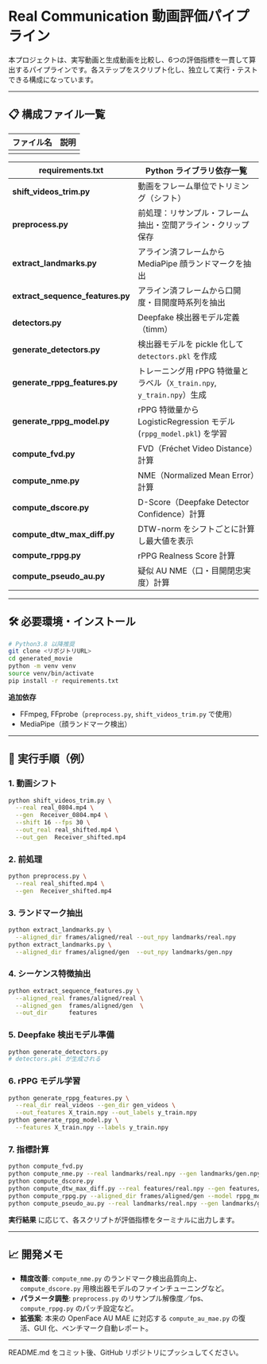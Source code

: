 # Real Communication 動画評価パイプライン

本プロジェクトは、実写動画と生成動画を比較し、6つの評価指標を一貫して算出するパイプラインです。各ステップをスクリプト化し、独立して実行・テストできる構成になっています。

---

## 📋 構成ファイル一覧

| ファイル名 | 説明 |
| ----- | -- |
|       |    |

| **requirements.txt**               | Python ライブラリ依存一覧                                         |
| ---------------------------------- | -------------------------------------------------------- |
| **shift\_videos\_trim.py**         | 動画をフレーム単位でトリミング（シフト）                                     |
| **preprocess.py**                  | 前処理：リサンプル・フレーム抽出・空間アライン・クリップ保存                           |
| **extract\_landmarks.py**          | アライン済フレームから MediaPipe 顔ランドマークを抽出                         |
| **extract\_sequence\_features.py** | アライン済フレームから口開度・目開度時系列を抽出                                 |
| **detectors.py**                   | Deepfake 検出器モデル定義（timm）                                  |
| **generate\_detectors.py**         | 検出器モデルを pickle 化して `detectors.pkl` を作成                   |
| **generate\_rppg\_features.py**    | トレーニング用 rPPG 特徴量とラベル（`X_train.npy`, `y_train.npy`）生成     |
| **generate\_rppg\_model.py**       | rPPG 特徴量から LogisticRegression モデル (`rppg_model.pkl`) を学習 |
| **compute\_fvd.py**                | FVD（Fréchet Video Distance）計算                            |
| **compute\_nme.py**                | NME（Normalized Mean Error）計算                             |
| **compute\_dscore.py**             | D-Score（Deepfake Detector Confidence）計算                  |
| **compute\_dtw\_max\_diff.py**     | DTW-norm をシフトごとに計算し最大値を表示                                |
| **compute\_rppg.py**               | rPPG Realness Score 計算                                   |
| **compute\_pseudo\_au.py**         | 疑似 AU NME（口・目開閉忠実度）計算                                    |

---

## 🛠️ 必要環境・インストール

```bash
# Python3.8 以降推奨
git clone <リポジトリURL>
cd generated_movie
python -m venv venv
source venv/bin/activate
pip install -r requirements.txt
```

**追加依存**

- FFmpeg, FFprobe（`preprocess.py`, `shift_videos_trim.py` で使用）
- MediaPipe（顔ランドマーク検出）

---

## 🚀 実行手順（例）

### 1. 動画シフト

```bash
python shift_videos_trim.py \
  --real real_0804.mp4 \
  --gen  Receiver_0804.mp4 \
  --shift 16 --fps 30 \
  --out_real real_shifted.mp4 \
  --out_gen  Receiver_shifted.mp4
```

### 2. 前処理

```bash
python preprocess.py \
  --real real_shifted.mp4 \
  --gen  Receiver_shifted.mp4
```

### 3. ランドマーク抽出

```bash
python extract_landmarks.py \
  --aligned_dir frames/aligned/real --out_npy landmarks/real.npy
python extract_landmarks.py \
  --aligned_dir frames/aligned/gen  --out_npy landmarks/gen.npy
```

### 4. シーケンス特徴抽出

```bash
python extract_sequence_features.py \
  --aligned_real frames/aligned/real \
  --aligned_gen  frames/aligned/gen  \
  --out_dir      features
```

### 5. Deepfake 検出モデル準備

```bash
python generate_detectors.py
# detectors.pkl が生成される
```

### 6. rPPG モデル学習

```bash
python generate_rppg_features.py \
  --real_dir real_videos --gen_dir gen_videos \
  --out_features X_train.npy --out_labels y_train.npy
python generate_rppg_model.py \
  --features X_train.npy --labels y_train.npy
```

### 7. 指標計算

```bash
python compute_fvd.py
python compute_nme.py --real landmarks/real.npy --gen landmarks/gen.npy
python compute_dscore.py
python compute_dtw_max_diff.py --real features/real.npy --gen features/gen.npy --min_shift -20 --max_shift 20
python compute_rppg.py --aligned_dir frames/aligned/gen --model rppg_model.pkl
python compute_pseudo_au.py --real landmarks/real.npy --gen landmarks/gen.npy
```

**実行結果** に応じて、各スクリプトが評価指標をターミナルに出力します。

---

## 📈 開発メモ

- **精度改善**: `compute_nme.py` のランドマーク検出品質向上、`compute_dscore.py` 用検出器モデルのファインチューニングなど。
- **パラメータ調整**: `preprocess.py` のリサンプル解像度／fps、`compute_rppg.py` のパッチ設定など。
- **拡張案**: 本来の OpenFace AU MAE に対応する `compute_au_mae.py` の復活、GUI 化、ベンチマーク自動レポート。

---

README.md をコミット後、GitHub リポジトリにプッシュしてください。

